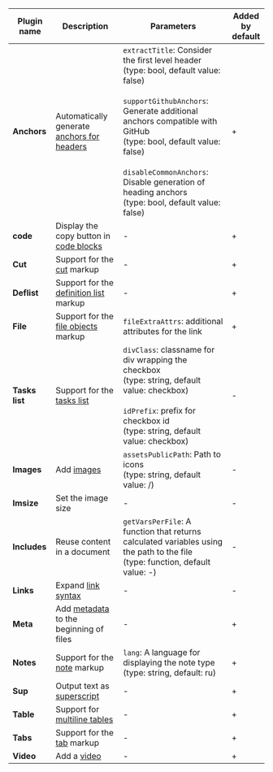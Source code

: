 | Plugin name  | Description | Parameters | Added</br>by default |
|--------------| --- | --- | --- |
| **Anchors**  | Automatically generate [anchors for headers](../syntax/base.md#headers) | `extractTitle`: Consider the first level header</br>(type: bool, default value: false)</br></br>`supportGithubAnchors`: Generate additional anchors compatible with GitHub</br>(type: bool, default value: false)</br></br>`disableCommonAnchors`: Disable generation of heading anchors</br>(type: bool, default value: false) | + |
| **code**     | Display the copy button in [code blocks](../syntax/code.md#block) | - | + |
| **Cut**      | Support for the [cut](../syntax/cuts-tabs.md#cuts) markup | - | + |
| **Deflist**   | Support for the [definition list](../syntax/lists.md#terms) markup | - | + |
| **File**     | Support for the [file objects](../syntax/links.md#files) markup | `fileExtraAttrs`: additional attributes for the link | + |
| **Tasks list**     | Support for the [tasks list](../syntax/additional.md#tasks-list)              | `divClass`: classname for div wrapping the checkbox</br>(type: string, default value: checkbox)</br></br> `idPrefix`: prefix for checkbox id</br>(type: string, default value: checkbox) | - |
| **Images**   | Add [images](../syntax/media.md#images) | `assetsPublicPath`: Path to icons</br>(type: string, default value: /) | - |
| **Imsize**   | Set the image size | - | - |
| **Includes** | Reuse content in a document | `getVarsPerFile`: A function that returns calculated variables using the path to the file</br>(type: function, default value: -) | - |
| **Links**    | Expand [link syntax](../syntax/links.md) | - | - |
| **Meta**     | Add [metadata](../syntax/meta.md#meta) to the beginning of files | - | + |
| **Notes**    | Support for the [note](../syntax/notes.md) markup | `lang`: A language for displaying the note type</br>(type: string, default: ru) | + |
| **Sup**      | Output text as [superscript](../syntax/base.md#line) | - | + |
| **Table**    | Support for [multiline tables](../syntax/tables/multiline.md) | - | + |
| **Tabs**     | Support for the [tab](../syntax/cuts-tabs.md#tabs) markup | - | + |
| **Video**    | Add a [video](../syntax/media.md#video) | - | + |

